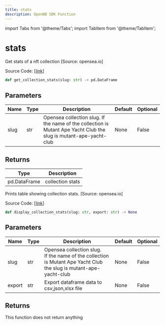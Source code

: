 ```yaml
---
title: stats
description: OpenBB SDK Function
---
```


import Tabs from '@theme/Tabs';
import TabItem from '@theme/TabItem';

# stats

<Tabs>
<TabItem value="model" label="Model" default>

Get stats of a nft collection [Source: opensea.io]

Source Code: [[link](https://github.com/OpenBB-finance/OpenBBTerminal/tree/main/openbb_terminal/cryptocurrency/nft/opensea_model.py#L17)]

```python
def get_collection_stats(slug: str) -> pd.DataFrame
```
## Parameters

| Name | Type | Description | Default | Optional |
| ---- | ---- | ----------- | ------- | -------- |
| slug | str | Opensea collection slug. If the name of the collection is Mutant Ape Yacht Club the slug is mutant-ape-yacht-club | None | False |

## Returns

| Type | Description |
| ---- | ----------- |
| pd.DataFrame | collection stats |



</TabItem>
<TabItem value="view" label="View">

Prints table showing collection stats. [Source: opensea.io]

Source Code: [[link](https://github.com/OpenBB-finance/OpenBBTerminal/tree/main/openbb_terminal/cryptocurrency/nft/opensea_view.py#L15)]

```python
def display_collection_stats(slug: str, export: str) -> None
```
## Parameters

| Name | Type | Description | Default | Optional |
| ---- | ---- | ----------- | ------- | -------- |
| slug | str | Opensea collection slug.<br/>If the name of the collection is Mutant Ape Yacht Club the slug is mutant-ape-yacht-club | None | False |
| export | str | Export dataframe data to csv,json,xlsx file | None | False |

## Returns

This function does not return anything



</TabItem>
</Tabs>
